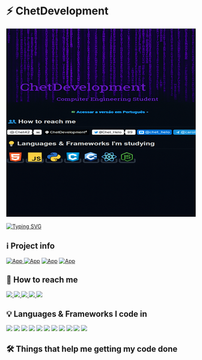 # ⚡️ ChetDevelopment


<p align="center">
  <img src="image.png" width="100%" height="500px" alt="ChetDevelopment Banner" />
</p>

[![Typing SVG](https://readme-typing-svg.demolab.com?font=Fira+Code&pause=1000&width=435&lines=I+am+a+Full+stack+Development.;Am+VICHET+KON+KHMER)](https://git.io/typing-svg)

## ℹ️ Project info
[![App](https://camo.githubusercontent.com/583839f811e3457c9f92ed85fa02cd1313b03f06beff5a4994f4d777fdac86b8/68747470733a2f2f696d672e736869656c64732e696f2f6769746875622f7265706f2d73697a652f4361726f6c34322f4361726f6c34323f636f6c6f723d313831373137266c6f676f3d676974687562267374796c653d666f722d7468652d6261646765266c6f676f436f6c6f723d313831373137) ]()
[![App](https://camo.githubusercontent.com/517340e74e44df11aa1ae09d7dc4c33e23cb5e7525e6a6da006da34a3283ab30/68747470733a2f2f696d672e736869656c64732e696f2f6769746875622f666f726b732f4361726f6c34322f4361726f6c34323f636f6c6f723d313831373137266c6f676f3d676974687562267374796c653d666f722d7468652d6261646765266c6f676f436f6c6f723d313831373137)]()
[![App](https://camo.githubusercontent.com/f3a794f24b3fd8a4855530631d447fa641bf5604a7541408b0ca986573cf8906/68747470733a2f2f696d672e736869656c64732e696f2f6769746875622f73746172732f4361726f6c34322f4361726f6c34323f636f6c6f723d313831373137266c6f676f3d676974687562267374796c653d666f722d7468652d6261646765266c6f676f436f6c6f723d313831373137)]()
[![App](https://camo.githubusercontent.com/4a8498fad29ddb3ec75522580834ad118b2e312455010c0f57c48253d10c3f31/68747470733a2f2f696d672e736869656c64732e696f2f6769746875622f6c6173742d636f6d6d69742f6361726f6c34322f6361726f6c34323f636f6c6f723d463035303332266c6f676f3d676974266c6f676f436f6c6f72267374796c653d666f722d7468652d6261646765)]()

## 👥 How to reach me

<p>
  <a href="https://github.com/ChetDevelopment">
    <img src="https://img.shields.io/badge/GitHub-@ChetDevelopment-333?style=for-the-badge&logo=github&logoColor=white" />
  </a>
  <a href="https://chet2.dev">
    <img src="https://img.shields.io/badge/Website-/chet2-111?style=for-the-badge&logo=web&logoColor=white" />
  </a>
  <a href="https://linkedin.com/in/vichet">
    <img src="https://img.shields.io/badge/LinkedIn-/IN/vichet sat-0A66C2?style=for-the-badge&logo=linkedin&logoColor=white" />
  </a>
  <a href="https://x.com/vichet">
    <img src="https://img.shields.io/badge/X-@Vichetsat-000?style=for-the-badge&logo=twitter&logoColor=white" />
  </a>
  <a href="mailto:carol42.helo@gmail.com">
    <img src="https://img.shields.io/badge/Gmail-Vichetsat@gmail.com-EA4335?style=for-the-badge&logo=gmail&logoColor=white" />
  </a>
</p>

## 💡 Languages & Frameworks I code in
<img src="https://camo.githubusercontent.com/6647554cf19482c32acc6a6a3b8bd68b845fafabd474595e7e92dead3075c3ea/68747470733a2f2f63646e2e6a7364656c6976722e6e65742f67682f64657669636f6e732f64657669636f6e2f69636f6e732f68746d6c352f68746d6c352d6f726967696e616c2e737667" width="40" />
<img src="https://camo.githubusercontent.com/426c1121b29abc64a6b1af1e3aa3091abb38e39c87054720b765af1425c74e7f/68747470733a2f2f63646e2e6a7364656c6976722e6e65742f67682f64657669636f6e732f64657669636f6e2f69636f6e732f6a6176617363726970742f6a6176617363726970742d6f726967696e616c2e737667" width="40" />
<img src="https://camo.githubusercontent.com/d1652ce9d9e41d898ea03bd8772e8accb903947dc6bba2a410d76462f7d63d1b/68747470733a2f2f63646e2e6a7364656c6976722e6e65742f67682f64657669636f6e732f64657669636f6e2f69636f6e732f707974686f6e2f707974686f6e2d6f726967696e616c2e737667" width="40" />
<img src="https://camo.githubusercontent.com/4eaf7f26830ffa4bc4c4502a24e9be29fa2796208648a805e8f610da811aeb05/68747470733a2f2f63646e2e6a7364656c6976722e6e65742f67682f64657669636f6e732f64657669636f6e2f69636f6e732f637373332f637373332d6f726967696e616c2e737667" width="40" />
<img src="https://camo.githubusercontent.com/34a110ef06e3aeed9a1de60ce8099b45eedc5580e1f49cc490c1b28c896b264e/68747470733a2f2f63646e2e6a7364656c6976722e6e65742f67682f64657669636f6e732f64657669636f6e2f69636f6e732f632f632d6f726967696e616c2e737667" width="40" />
<img src="https://camo.githubusercontent.com/34b891c76d258e4b0ee593443e5cbc2506cdbb7d3cd6bc0e4beffa87a9c1611b/68747470733a2f2f63646e2e6a7364656c6976722e6e65742f67682f64657669636f6e732f64657669636f6e2f69636f6e732f72656163742f72656163742d6f726967696e616c2e737667" width="40" />
<img src="https://camo.githubusercontent.com/d21012299f2ccd4a7d73b13f896b0be91c9e71bb7f0b51f1cbfb783ed6b9f9b1/68747470733a2f2f63646e2e6a7364656c6976722e6e65742f67682f64657669636f6e732f64657669636f6e2f69636f6e732f6e6f64656a732f6e6f64656a732d6f726967696e616c2e737667" width="40" />
<img src="https://camo.githubusercontent.com/92ce1c051262bbe8c329848632e7ce3a5289de4c35182ae3d01ef1655f65c32b/68747470733a2f2f63646e2e6a7364656c6976722e6e65742f67682f64657669636f6e732f64657669636f6e2f69636f6e732f6e6578746a732f6e6578746a732d6f726967696e616c2e737667" width="40" />
<img src="https://camo.githubusercontent.com/0ea929590df93bba0994077b7c578d9917b27fc059a3c0330135f8b32f582ffe/68747470733a2f2f63646e2e6a7364656c6976722e6e65742f67682f64657669636f6e732f64657669636f6e2f69636f6e732f6d61726b646f776e2f6d61726b646f776e2d6f726967696e616c2e737667" width="50" />
<img src="https://cdn.jsdelivr.net/gh/devicons/devicon/icons/csharp/csharp-original.svg" width="40" />
<img src="https://cdn.jsdelivr.net/gh/devicons/devicon/icons/cplusplus/cplusplus-original.svg" width="40" />

## 🛠️ Things that help me getting my code done

